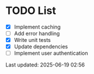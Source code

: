 # TODO List

- [x] Implement caching
- [ ] Add error handling
- [x] Write unit tests
- [x] Update dependencies
- [ ] Implement user authentication

Last updated: 2025-06-19 02:56
